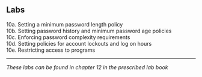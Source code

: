 ## Labs

10a. Setting a minimum password length policy  
10b. Setting password history and minimum password age policies  
10c. Enforcing password complexity requirements  
10d. Setting policies for account lockouts and log on hours  
10e. Restricting access to programs  
___
*These labs can be found in chapter 12 in the prescribed lab book* 

